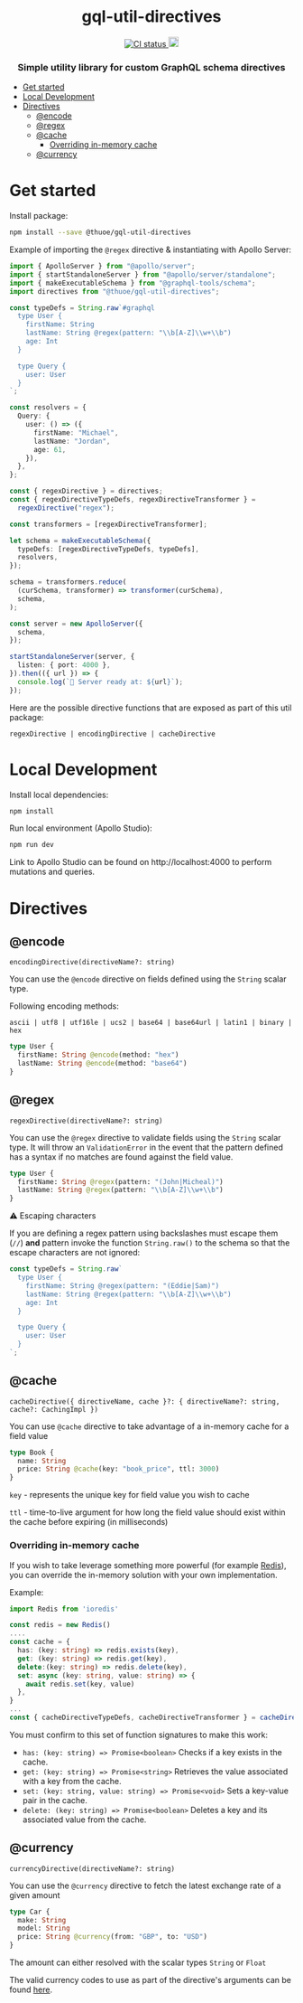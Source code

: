 <h1 align="center">gql-util-directives</h1>

<p align="center">
  <a href="https://github.com/thuoe/gql-util-directives/actions/workflows/ci.yml">
    <img src="https://github.com/thuoe/gql-util-directives/actions/workflows/ci.yml/badge.svg?branch=next" alt="CI status">
  </a>
  <a href="https://badge.fury.io/js/@thuoe%2Fgql-util-directives">
    <img src="https://badge.fury.io/js/@thuoe%2Fgql-util-directives.svg" alt="npm version" height="18">
  </a>
</p>

<h3 align="center">
Simple utility library for custom GraphQL schema directives
</h3>

- [Get started](#get-started)
- [Local Development](#local-development)
- [Directives](#directives)
  - [@encode](#encode)
  - [@regex](#regex)
  - [@cache](#cache)
    - [Overriding in-memory cache](#overriding-in-memory-cache)
  - [@currency](#currency)

# Get started

Install package:

```sh
npm install --save @thuoe/gql-util-directives
```

Example of importing the `@regex` directive & instantiating with Apollo Server:

```typescript
import { ApolloServer } from "@apollo/server";
import { startStandaloneServer } from "@apollo/server/standalone";
import { makeExecutableSchema } from "@graphql-tools/schema";
import directives from "@thuoe/gql-util-directives";

const typeDefs = String.raw`#graphql
  type User {
    firstName: String
    lastName: String @regex(pattern: "\\b[A-Z]\\w+\\b")
    age: Int
  }

  type Query {
    user: User
  }
`;

const resolvers = {
  Query: {
    user: () => ({
      firstName: "Michael",
      lastName: "Jordan",
      age: 61,
    }),
  },
};

const { regexDirective } = directives;
const { regexDirectiveTypeDefs, regexDirectiveTransformer } =
  regexDirective("regex");

const transformers = [regexDirectiveTransformer];

let schema = makeExecutableSchema({
  typeDefs: [regexDirectiveTypeDefs, typeDefs],
  resolvers,
});

schema = transformers.reduce(
  (curSchema, transformer) => transformer(curSchema),
  schema,
);

const server = new ApolloServer({
  schema,
});

startStandaloneServer(server, {
  listen: { port: 4000 },
}).then(({ url }) => {
  console.log(`🚀 Server ready at: ${url}`);
});
```

Here are the possible directive functions that are exposed as part of this util package:

`regexDirective | encodingDirective | cacheDirective`

# Local Development

Install local dependencies:

```sh
npm install
```

Run local environment (Apollo Studio):

```sh
npm run dev
```

Link to Apollo Studio can be found on http://localhost:4000 to perform mutations and queries.

# Directives

## @encode

`encodingDirective(directiveName?: string)`

You can use the `@encode` directive on fields defined using the `String` scalar type.

Following encoding methods:

`ascii | utf8 | utf16le | ucs2 | base64 | base64url | latin1 | binary | hex`

```graphql
type User {
  firstName: String @encode(method: "hex")
  lastName: String @encode(method: "base64")
}
```

## @regex

`regexDirective(directiveName?: string)`

You can use the `@regex` directive to validate fields using the `String` scalar type. It will throw an
`ValidationError` in the event that the pattern defined has a syntax if no matches are found against the field value.

```graphql
type User {
  firstName: String @regex(pattern: "(John|Micheal)")
  lastName: String @regex(pattern: "\\b[A-Z]\\w+\\b")
}
```

⚠️ Escaping characters

If you are defining a regex pattern using backslashes must escape them (`//`) **and** pattern invoke the function `String.raw()` to the schema so that the escape characters are not ignored:

```typescript
const typeDefs = String.raw`
  type User {
    firstName: String @regex(pattern: "(Eddie|Sam)")
    lastName: String @regex(pattern: "\\b[A-Z]\\w+\\b")
    age: Int
  }

  type Query {
    user: User
  }
`;
```

## @cache

`cacheDirective({ directiveName, cache }?: { directiveName?: string, cache?: CachingImpl })`

You can use `@cache` directive to take advantage of a in-memory cache for a field value

```graphql
type Book {
  name: String
  price: String @cache(key: "book_price", ttl: 3000)
}
```

`key` - represents the unique key for field value you wish to cache

`ttl` - time-to-live argument for how long the field value should exist within the cache before expiring (in milliseconds)

### Overriding in-memory cache

If you wish to take leverage something more powerful (for example [Redis](https://redis.io/)), you can override the in-memory solution with your own implementation.

Example:

```typescript
import Redis from 'ioredis'

const redis = new Redis()
....
const cache = {
  has: (key: string) => redis.exists(key),
  get: (key: string) => redis.get(key),
  delete:(key: string) => redis.delete(key),
  set: async (key: string, value: string) => {
    await redis.set(key, value)
  },
}
...
const { cacheDirectiveTypeDefs, cacheDirectiveTransformer } = cacheDirective({ cache: callback })
```

You must confirm to this set of function signatures to make this work:

- `has: (key: string) => Promise<boolean>` Checks if a key exists in the cache.
- `get: (key: string) => Promise<string>` Retrieves the value associated with a key from the cache.
- `set: (key: string, value: string) => Promise<void>` Sets a key-value pair in the cache.
- `delete: (key: string) => Promise<boolean>` Deletes a key and its associated value from the cache.

## @currency

`currencyDirective(directiveName?: string)`

You can use the `@currency` directive to fetch the latest exchange rate of a given amount

```graphql
type Car {
  make: String
  model: String
  price: String @currency(from: "GBP", to: "USD")
}
```

The amount can either resolved with the scalar types `String` or `Float`

The valid currency codes to use as part of the directive's arguments can be found [here](./src/types.ts).
